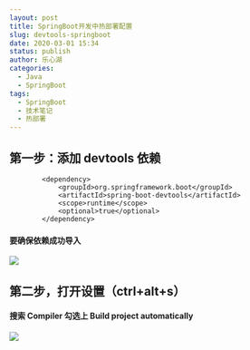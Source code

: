 ```yaml
---
layout: post
title: SpringBoot开发中热部署配置
slug: devtools-springboot
date: 2020-03-01 15:34
status: publish
author: 乐心湖
categories: 
  - Java
  - SpringBoot
tags: 
  - SpringBoot
  - 技术笔记
  - 热部署
---
```


## 第一步：添加 devtools 依赖

```
        <dependency>
            <groupId>org.springframework.boot</groupId>
            <artifactId>spring-boot-devtools</artifactId>
            <scope>runtime</scope>
            <optional>true</optional>
        </dependency>
```

#### **要确保依赖成功导入**

![](https://cdn.xn2001.com/2020/02/29/20200229214431.png)

## 第二步，打开设置（ctrl+alt+s）

#### 搜索 Compiler 勾选上 Build project automatically

![](https://cdn.xn2001.com/2020/02/29/20200229214050.png)